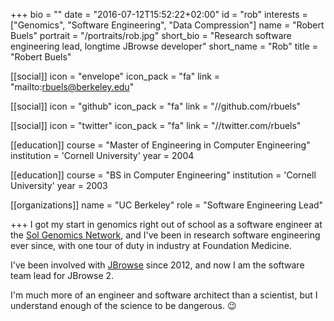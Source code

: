 +++
bio = ""
date = "2016-07-12T15:52:22+02:00"
id = "rob"
interests = ["Genomics", "Software Engineering", "Data Compression"]
name = "Robert Buels"
portrait = "/portraits/rob.jpg"
short_bio = "Research software engineering lead, longtime JBrowse developer"
short_name = "Rob"
title = "Robert Buels"

[[social]]
    icon = "envelope"
    icon_pack = "fa"
    link = "mailto:rbuels@berkeley.edu"

[[social]]
    icon = "github"
    icon_pack = "fa"
    link = "//github.com/rbuels"

[[social]]
    icon = "twitter"
    icon_pack = "fa"
    link = "//twitter.com/rbuels"

[[education]]
    course = "Master of Engineering in Computer Engineering"
    institution = 'Cornell University'
    year = 2004

[[education]]
    course = "BS in Computer Engineering"
    institution = 'Cornell University'
    year = 2003

[[organizations]]
    name = "UC Berkeley"
    role = "Software Engineering Lead"

+++
I got my start in genomics right out of school as a software engineer at the [Sol Genomics Network](//solgenomics.net), and I've been in research software engineering ever since, with one tour of duty in industry at Foundation Medicine.

I've been involved with [JBrowse](//jbrowse.org) since 2012, and now I am the software team lead for JBrowse 2.

I'm much more of an engineer and software architect than a scientist, but I understand enough of the science to be dangerous. 😉